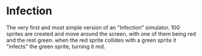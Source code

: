 # Infection
The very first and most simple version of an "Infection" simulator.
100 sprites are created and move around the screen, with one of them being red and the rest green.
when the red sprite collides with a green sprite it "infects" the green sprite, turning it red.
